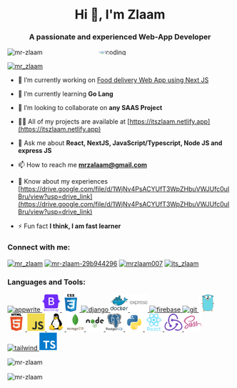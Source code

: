 
<h1 align="center">Hi 👋, I'm Zlaam</h1>
<h3 align="center">A passionate and experienced  Web-App Developer </h3> <img
      width="300"
                                                                   style="border-radius: 50%;"
      align="right"
      src="https://media0.giphy.com/media/v1.Y2lkPTc5MGI3NjExcTViZWNqdncyM2ZjM2M5NGJoejR4bDF5djJ0N3oxdTZzZHlmYno2biZlcD12MV9pbnRlcm5hbF9naWZfYnlfaWQmY3Q9Zw/fwbZnTftCXVocKzfxR/giphy.gif"
      alt="coding"
    />

<p align="left"> <img src="https://komarev.com/ghpvc/?username=mr-zlaam&label=Profile%20views&color=0e75b6&style=flat" alt="mr-zlaam" /> </p>

<p align="left"> <a href="https://twitter.com/mr_zlaam" target="_blank"><img src="https://img.shields.io/twitter/follow/mr_zlaam?logo=twitter&style=for-the-badge" alt="mr_zlaam" /></a> </p>

- 🔭 I’m currently working on [Food delivery Web App using Next JS](https://github.com/mr-zlaam/FoodDelivery)

- 🌱 I’m currently learning **Go Lang**

- 👯 I’m looking to collaborate on **any SAAS Project**

- 👨‍💻 All of my projects are available at [https://itszlaam.netlify.app](https://itszlaam.netlify.app)

- 💬 Ask me about **React, NextJS, JavaScript/Typescript, Node JS and express JS**

- 📫 How to reach me **mrzalaam@gmail.com**

- 📄 Know about my experiences [https://drive.google.com/file/d/1WjNv4PsACYUfT3WpZHbuVWJUfc0uIBru/view?usp=drive_link](https://drive.google.com/file/d/1WjNv4PsACYUfT3WpZHbuVWJUfc0uIBru/view?usp=drive_link)

- ⚡ Fun fact **I think, I am fast learner**

<h3 align="left">Connect with me:</h3>
<p align="left">
<a href="https://twitter.com/mr_zlaam" target="blank"><img align="center" src="https://raw.githubusercontent.com/rahuldkjain/github-profile-readme-generator/master/src/images/icons/Social/twitter.svg" alt="mr_zlaam" height="30" width="40" /></a>
<a href="https://linkedin.com/in/mr-zlaam-29b944296" target="blank"><img align="center" src="https://raw.githubusercontent.com/rahuldkjain/github-profile-readme-generator/master/src/images/icons/Social/linked-in-alt.svg" alt="mr-zlaam-29b944296" height="30" width="40" /></a>
<a href="https://fb.com/mrzlaam007" target="blank"><img align="center" src="https://raw.githubusercontent.com/rahuldkjain/github-profile-readme-generator/master/src/images/icons/Social/facebook.svg" alt="mrzlaam007" height="30" width="40" /></a>
<a href="https://instagram.com/its_zlaam" target="blank"><img align="center" src="https://raw.githubusercontent.com/rahuldkjain/github-profile-readme-generator/master/src/images/icons/Social/instagram.svg" alt="its_zlaam" height="30" width="40" /></a>
</p>

<h3 align="left">Languages and Tools:</h3>
<p align="left"> <a href="https://appwrite.io" target="_blank" rel="noreferrer"> <img src="https://www.vectorlogo.zone/logos/appwriteio/appwriteio-icon.svg" alt="appwrite" width="40" height="40"/> </a> <a href="https://getbootstrap.com" target="_blank" rel="noreferrer"> <img src="https://raw.githubusercontent.com/devicons/devicon/master/icons/bootstrap/bootstrap-plain-wordmark.svg" alt="bootstrap" width="40" height="40"/> </a> <a href="https://www.w3schools.com/css/" target="_blank" rel="noreferrer"> <img src="https://raw.githubusercontent.com/devicons/devicon/master/icons/css3/css3-original-wordmark.svg" alt="css3" width="40" height="40"/> </a> <a href="https://www.djangoproject.com/" target="_blank" rel="noreferrer"> <img src="https://cdn.worldvectorlogo.com/logos/django.svg" alt="django" width="40" height="40"/> </a> <a href="https://www.docker.com/" target="_blank" rel="noreferrer"> <img src="https://raw.githubusercontent.com/devicons/devicon/master/icons/docker/docker-original-wordmark.svg" alt="docker" width="40" height="40"/> </a> <a href="https://expressjs.com" target="_blank" rel="noreferrer"> <img src="https://raw.githubusercontent.com/devicons/devicon/master/icons/express/express-original-wordmark.svg" alt="express" width="40" height="40"/> </a> <a href="https://firebase.google.com/" target="_blank" rel="noreferrer"> <img src="https://www.vectorlogo.zone/logos/firebase/firebase-icon.svg" alt="firebase" width="40" height="40"/> </a> <a href="https://git-scm.com/" target="_blank" rel="noreferrer"> <img src="https://www.vectorlogo.zone/logos/git-scm/git-scm-icon.svg" alt="git" width="40" height="40"/> </a> <a href="https://golang.org" target="_blank" rel="noreferrer"> <img src="https://raw.githubusercontent.com/devicons/devicon/master/icons/go/go-original.svg" alt="go" width="40" height="40"/> </a> <a href="https://www.w3.org/html/" target="_blank" rel="noreferrer"> <img src="https://raw.githubusercontent.com/devicons/devicon/master/icons/html5/html5-original-wordmark.svg" alt="html5" width="40" height="40"/> </a> <a href="https://developer.mozilla.org/en-US/docs/Web/JavaScript" target="_blank" rel="noreferrer"> <img src="https://raw.githubusercontent.com/devicons/devicon/master/icons/javascript/javascript-original.svg" alt="javascript" width="40" height="40"/> </a> <a href="https://www.linux.org/" target="_blank" rel="noreferrer"> <img src="https://raw.githubusercontent.com/devicons/devicon/master/icons/linux/linux-original.svg" alt="linux" width="40" height="40"/> </a> <a href="https://www.mongodb.com/" target="_blank" rel="noreferrer"> <img src="https://raw.githubusercontent.com/devicons/devicon/master/icons/mongodb/mongodb-original-wordmark.svg" alt="mongodb" width="40" height="40"/> </a> <a href="https://nodejs.org" target="_blank" rel="noreferrer"> <img src="https://raw.githubusercontent.com/devicons/devicon/master/icons/nodejs/nodejs-original-wordmark.svg" alt="nodejs" width="40" height="40"/> </a> <a href="https://www.postgresql.org" target="_blank" rel="noreferrer"> <img src="https://raw.githubusercontent.com/devicons/devicon/master/icons/postgresql/postgresql-original-wordmark.svg" alt="postgresql" width="40" height="40"/> </a> <a href="https://www.python.org" target="_blank" rel="noreferrer"> <img src="https://raw.githubusercontent.com/devicons/devicon/master/icons/python/python-original.svg" alt="python" width="40" height="40"/> </a> <a href="https://reactjs.org/" target="_blank" rel="noreferrer"> <img src="https://raw.githubusercontent.com/devicons/devicon/master/icons/react/react-original-wordmark.svg" alt="react" width="40" height="40"/> </a> <a href="https://redux.js.org" target="_blank" rel="noreferrer"> <img src="https://raw.githubusercontent.com/devicons/devicon/master/icons/redux/redux-original.svg" alt="redux" width="40" height="40"/> </a> <a href="https://sass-lang.com" target="_blank" rel="noreferrer"> <img src="https://raw.githubusercontent.com/devicons/devicon/master/icons/sass/sass-original.svg" alt="sass" width="40" height="40"/> </a> <a href="https://tailwindcss.com/" target="_blank" rel="noreferrer"> <img src="https://www.vectorlogo.zone/logos/tailwindcss/tailwindcss-icon.svg" alt="tailwind" width="40" height="40"/> </a> <a href="https://www.typescriptlang.org/" target="_blank" rel="noreferrer"> <img src="https://raw.githubusercontent.com/devicons/devicon/master/icons/typescript/typescript-original.svg" alt="typescript" width="40" height="40"/> </a> </p>

<p><img align="center" src="https://github-readme-stats.vercel.app/api/top-langs?username=mr-zlaam&show_icons=true&locale=en&layout=compact" alt="mr-zlaam" /></p>

<p><img align="center" src="https://github-readme-streak-stats.herokuapp.com/?user=mr-zlaam&" alt="mr-zlaam" /></p>
